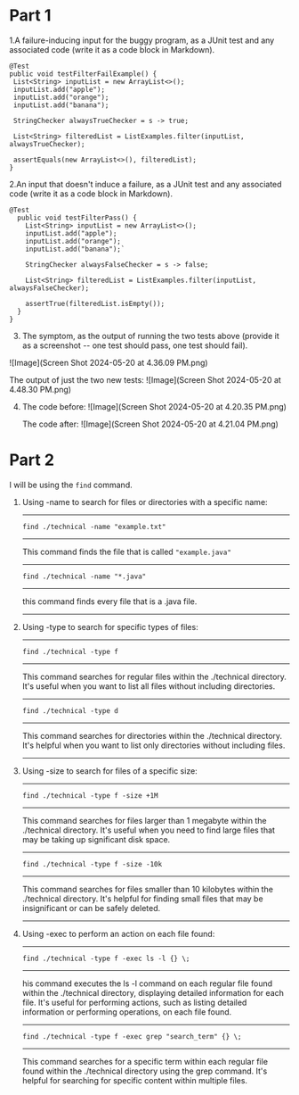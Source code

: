 # Part 1 #
1.A failure-inducing input for the buggy program, as a JUnit test and any associated code (write it as a code block in Markdown).

 ```
 @Test
public void testFilterFailExample() {
  List<String> inputList = new ArrayList<>();
  inputList.add("apple");
  inputList.add("orange");
  inputList.add("banana");
  
  StringChecker alwaysTrueChecker = s -> true;
  
  List<String> filteredList = ListExamples.filter(inputList, alwaysTrueChecker);
  
  assertEquals(new ArrayList<>(), filteredList);
}
```
2.An input that doesn't induce a failure, as a JUnit test and any associated code (write it as a code block in Markdown).
```
@Test
  public void testFilterPass() {
    List<String> inputList = new ArrayList<>();
    inputList.add("apple");
    inputList.add("orange");
    inputList.add("banana");`
    
    StringChecker alwaysFalseChecker = s -> false;
    
    List<String> filteredList = ListExamples.filter(inputList, alwaysFalseChecker);
    
    assertTrue(filteredList.isEmpty());
  }
}
```

3. The symptom, as the output of running the two tests above (provide it as a screenshot -- one test should pass, one test should fail).

![Image](Screen Shot 2024-05-20 at 4.36.09 PM.png)

The output of just the two new tests:
![Image](Screen Shot 2024-05-20 at 4.48.30 PM.png)

4. The code before:
   ![Image](Screen Shot 2024-05-20 at 4.20.35 PM.png)

   The code after:
   ![Image](Screen Shot 2024-05-20 at 4.21.04 PM.png)
# Part 2 #

I will be using the `find` command. 

1. Using -name to search for files or directories with a specific name:

   ---

   `find ./technical -name "example.txt"`
   
   ---
 
   This command finds the file that is called `"example.java"`
   
   ---
   
   `find ./technical -name "*.java"`
   
    ---
   
   this command finds every file that is a .java file.
   
    ---
   
3. Using -type to search for specific types of files:
   
   ---
   
   `find ./technical -type f`

   ---
   
   This command searches for regular files within the ./technical directory. It's useful when you want to list all files without including
   directories.

   ---
   
   `find ./technical -type d`

   ---
   
   This command searches for directories within the ./technical directory. It's helpful when you want to list only directories without including files.

    ---

5. Using -size to search for files of a specific size:

   ---
   
   `find ./technical -type f -size +1M`

   ---
   
   This command searches for files larger than 1 megabyte within the ./technical directory. It's useful when you need to find large files that may be taking up significant disk space.

   ---
   
   `find ./technical -type f -size -10k`

   ---
   
   This command searches for files smaller than 10 kilobytes within the ./technical directory. It's helpful for finding small files that may be insignificant or can be safely deleted.

   ---

7. Using -exec to perform an action on each file found:

   ---
   
   `find ./technical -type f -exec ls -l {} \;`

   ---
   
   his command executes the ls -l command on each regular file found within the ./technical directory, displaying detailed information for each file. It's useful for performing actions, such as listing detailed information or performing operations, on each file found.

   ---
   
   `find ./technical -type f -exec grep "search_term" {} \;`

   ---
   
   This command searches for a specific term within each regular file found within the ./technical directory using the grep command. It's helpful for searching for specific content within multiple files.





